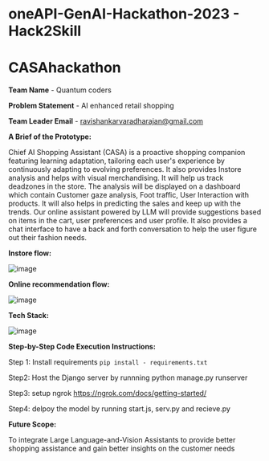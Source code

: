 # oneAPI-GenAI-Hackathon-2023 - Hack2Skill

# CASAhackathon
**Team Name** - Quantum coders

**Problem Statement** - AI enhanced retail shopping

**Team Leader Email** - ravishankarvaradharajan@gmail.com

**A Brief of the Prototype:**

Chief AI Shopping Assistant (CASA) is a proactive shopping companion featuring learning adaptation, tailoring each user's experience by continuously adapting to evolving preferences. It also provides Instore analysis and helps with visual merchandising. 
It will help us track deadzones in the store. The analysis will be displayed on a dashboard which contain Customer gaze analysis, Foot traffic, User Interaction with products. It will also helps in predicting the sales and keep up with the trends.
Our online assistant powered by LLM will provide suggestions based on items in the cart, user preferences and user profile. It also provides a chat interface to have a back and forth conversation to help the user figure out their fashion needs.

**Instore flow:**

![image](https://github.com/no-one-really/CASAhackathon/assets/58998511/5494b8b6-9bb9-42a1-834f-4e100f03e433)

**Online recommendation flow:**

![image](https://github.com/no-one-really/CASAhackathon/assets/58998511/397447e0-285b-45a1-9fa5-a7e5f60f3c9e)


**Tech Stack:**

![image](https://github.com/no-one-really/CASAhackathon/assets/58998511/1b3c9f27-1c66-4756-85f7-afc8548398b1)


**Step-by-Step Code Execution Instructions:**

Step 1: Install requirements
```pip install - requirements.txt```

Step2:
Host the Django server by runnning python manage.py runserver

Step3:
setup ngrok https://ngrok.com/docs/getting-started/

Step4:
delpoy the model by running start.js, serv.py and recieve.py

**Future Scope:**

 To integrate Large Language-and-Vision Assistants to provide better shopping assistance and gain better insights on the customer needs

